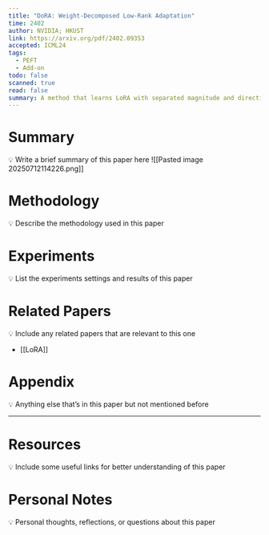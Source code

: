 ```yaml
---
title: "DoRA: Weight-Decomposed Low-Rank Adaptation"
time: 2402
author: NVIDIA; HKUST
link: https://arxiv.org/pdf/2402.09353
accepted: ICML24
tags:
  - PEFT
  - Add-on
todo: false
scanned: true
read: false
summary: A method that learns LoRA with separated magnitude and direction.
---
```

# Summary
💡 Write a brief summary of this paper here
![[Pasted image 20250712114226.png]]
# Methodology
💡 Describe the methodology used in this paper

# Experiments
💡 List the experiments settings and results of this paper

# Related Papers
💡 Include any related papers that are relevant to this one
- [[LoRA]]
# Appendix
💡 Anything else that’s in this paper but not mentioned before

---
# Resources
💡 Include some useful links for better understanding of this paper

# Personal Notes
💡 Personal thoughts, reflections, or questions about this paper